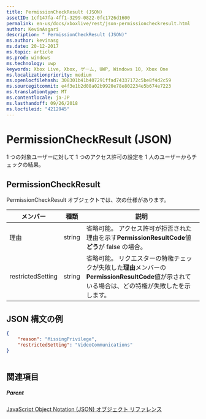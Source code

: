 ```yaml
---
title: PermissionCheckResult (JSON)
assetID: 1cf147fa-4ff1-3299-0822-0fc1726d1600
permalink: en-us/docs/xboxlive/rest/json-permissioncheckresult.html
author: KevinAsgari
description: " PermissionCheckResult (JSON)"
ms.author: kevinasg
ms.date: 20-12-2017
ms.topic: article
ms.prod: windows
ms.technology: uwp
keywords: Xbox Live, Xbox, ゲーム, UWP, Windows 10, Xbox One
ms.localizationpriority: medium
ms.openlocfilehash: 308301b41b407291ffad74337172c5be8f4d2c59
ms.sourcegitcommit: e4f3e1b2d08a02b9920e78e802234e5b674e7223
ms.translationtype: MT
ms.contentlocale: ja-JP
ms.lasthandoff: 09/26/2018
ms.locfileid: "4212945"
---
```

# <a name="permissioncheckresult-json"></a>PermissionCheckResult (JSON)
1 つの対象ユーザーに対して 1 つのアクセス許可の設定を 1 人のユーザーからチェックの結果。 
<a id="ID4EP"></a>

 
## <a name="permissioncheckresult"></a>PermissionCheckResult
 
PermissionCheckResult オブジェクトでは、次の仕様があります。
 
| メンバー| 種類| 説明| 
| --- | --- | --- | 
| 理由| string| 省略可能。 アクセス許可が拒否された理由を示す<b>PermissionResultCode</b>値<b>どう</b>が false の場合。| 
| restrictedSetting| string| 省略可能。 リクエスターの特権チェックが失敗した<b>理由</b>メンバーの<b>PermissionResultCode</b>値が示されている場合は、どの特権が失敗したを示します。| 
  
<a id="ID4E6B"></a>

 
## <a name="sample-json-syntax"></a>JSON 構文の例
 

```json
{
    "reason": "MissingPrivilege",
    "restrictedSetting": "VideoCommunications"
}
    
```

  
<a id="ID4EIC"></a>

 
## <a name="see-also"></a>関連項目
 
<a id="ID4EKC"></a>

 
##### <a name="parent"></a>Parent 

[JavaScript Object Notation (JSON) オブジェクト リファレンス](atoc-xboxlivews-reference-json.md)

   
